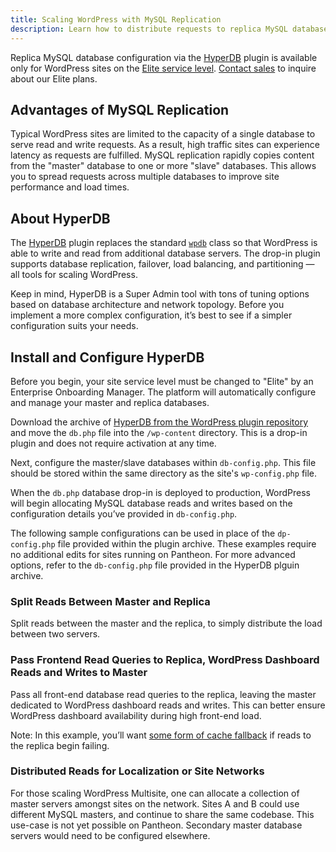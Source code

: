 ```yaml
---
title: Scaling WordPress with MySQL Replication
description: Learn how to distribute requests to replica MySQL databases on WordPress using HyperDB.
---
```


Replica MySQL database configuration via the [HyperDB](https://wordpress.org/support/plugin/hyperdb) plugin is available only for WordPress sites on the [Elite service level](/resources/elite-plan-overview). [Contact sales](/pantheon-elite-plans) to inquire about our Elite plans.

## Advantages of MySQL Replication
Typical WordPress sites are limited to the capacity of a single database to serve read and write requests. As a result, high traffic sites can experience latency as requests are fulfilled. MySQL replication rapidly copies content from the "master" database to one or more "slave" databases. This allows you to spread requests across multiple databases to improve site performance and load times.

## About HyperDB
The [HyperDB](https://wordpress.org/support/plugin/hyperdb) plugin replaces the standard [`wpdb`](https://codex.wordpress.org/Class_Reference/wpdb) class so that WordPress is able to write and read from additional database servers. The drop-in plugin supports database replication, failover, load balancing, and partitioning — all tools for scaling WordPress.

Keep in mind, HyperDB is a Super Admin tool with tons of tuning options based on database architecture and network topology. Before you implement a more complex configuration, it’s best to see if a simpler configuration suits your needs.

## Install and Configure HyperDB

Before you begin, your site service level must be changed to "Elite" by an Enterprise Onboarding Manager. The platform will automatically configure and manage your master and replica databases.

Download the archive of [HyperDB from the WordPress plugin repository](https://wordpress.org/support/plugin/hyperdb) and move the `db.php` file into the `/wp-content` directory. This is a drop-in plugin and does not require activation at any time.

Next, configure the master/slave databases within `db-config.php`. This file should be stored within the same directory as the site's `wp-config.php` file.

When the `db.php` database drop-in is deployed to production, WordPress will begin allocating MySQL database reads and writes based on the configuration details you’ve provided in `db-config.php`.

The following sample configurations can be used in place of the `dp-config.php` file provided within the plugin archive. These examples require no additional edits for sites running on Pantheon. For more advanced options, refer to the `db-config.php` file provided in the HyperDB plguin archive.

### Split Reads Between Master and Replica
Split reads between the master and the replica, to simply distribute the load between two servers.
<script src="http://gist-it.appspot.com/https://github.com/pantheon-systems/pantheon-settings-examples/blob/master/wordpress/split-reads.dbconfig.php?footer=minimal"></script>

### Pass Frontend Read Queries to Replica, WordPress Dashboard Reads and Writes to Master
Pass all front-end database read queries to the replica, leaving the master dedicated to WordPress dashboard reads and writes. This can better ensure WordPress dashboard availability during high front-end load.
<script src="http://gist-it.appspot.com/https://github.com/pantheon-systems/pantheon-settings-examples/blob/master/wordpress/master-write-replica-read.dbconfig.php?footer=minimal"></script>

Note: In this example, you’ll want [some form of cache fallback](/docs/articles/wordpress/installing-redis-on-wordpress/) if reads to the replica begin failing.

### Distributed Reads for Localization or Site Networks
For those scaling WordPress Multisite, one can allocate a collection of master servers amongst sites on the network. Sites A and B could use different MySQL masters, and continue to share the same codebase. This use-case is not yet possible on Pantheon. Secondary master database servers would need to be configured elsewhere.
